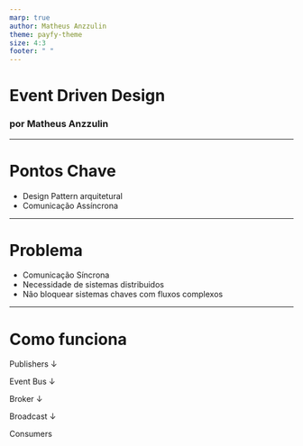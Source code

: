 ```yaml
---
marp: true
author: Matheus Anzzulin
theme: payfy-theme
size: 4:3
footer: " "
---
```

<!-- _class: lead -->
# Event Driven Design
### por Matheus Anzzulin

---
# Pontos Chave
- Design Pattern arquitetural
- Comunicação Assíncrona

---
# Problema

- Comunicação Síncrona
- Necessidade de sistemas distribuidos
- Não bloquear sistemas chaves com fluxos complexos

---
# Como funciona

Publishers
&darr;

Event Bus
&darr;

Broker
&darr;

Broadcast
&darr;

Consumers

